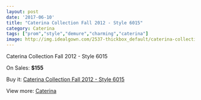 ```yaml
---
layout: post
date: '2017-06-10'
title: "Caterina Collection Fall 2012 - Style 6015"
category: Caterina
tags: ["prom","style","demure","charming","caterina"]
image: http://img.idealgown.com/2537-thickbox_default/caterina-collection-fall-2012-style-6015.jpg
---
```

Caterina Collection Fall 2012 - Style 6015

On Sales: **$155**
<a href="https://www.idealgown.com/en/caterina/1208-caterina-collection-fall-2012-style-6015.html"><amp-img layout="responsive" width="600" height="600" src="//img.idealgown.com/2537-thickbox_default/caterina-collection-fall-2012-style-6015.jpg" alt="Caterina Collection Fall 2012 - Style 6015 0" /></a>
<a href="https://www.idealgown.com/en/caterina/1208-caterina-collection-fall-2012-style-6015.html"><amp-img layout="responsive" width="600" height="600" src="//img.idealgown.com/2538-thickbox_default/caterina-collection-fall-2012-style-6015.jpg" alt="Caterina Collection Fall 2012 - Style 6015 1" /></a>

Buy it: [Caterina Collection Fall 2012 - Style 6015](https://www.idealgown.com/en/caterina/1208-caterina-collection-fall-2012-style-6015.html "Caterina Collection Fall 2012 - Style 6015")

View more: [Caterina](https://www.idealgown.com/en/15-caterina "Caterina")